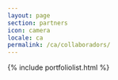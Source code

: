 ```yaml
---
layout: page
section: partners
icon: camera
locale: ca
permalink: /ca/collaboradors/
---
```


{% include portfoliolist.html %}
